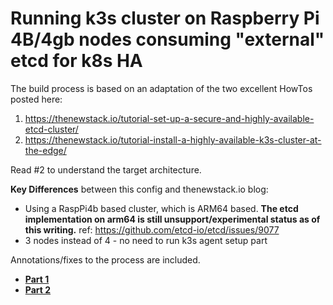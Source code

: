 # Running k3s cluster on Raspberry Pi 4B/4gb nodes consuming "external" etcd for k8s HA

The build process is based on an adaptation of the two excellent HowTos posted here:

1. https://thenewstack.io/tutorial-set-up-a-secure-and-highly-available-etcd-cluster/
2. https://thenewstack.io/tutorial-install-a-highly-available-k3s-cluster-at-the-edge/

Read #2 to understand the target architecture.

**Key Differences** between this config and thenewstack.io blog:
* Using a RaspPi4b based cluster, which is ARM64 based. **The etcd implementation on arm64 is still unsupport/experimental status as of this writing.** ref: https://github.com/etcd-io/etcd/issues/9077
* 3 nodes instead of 4 - no need to run k3s agent setup part

Annotations/fixes to the process are included.

* **[Part 1](https://github.com/kcalmond/b8kery/blob/master/part1_OS_etcd.md)**
* **[Part 2](https://github.com/kcalmond/b8kery/blob/master/part2_k3s.md)**
